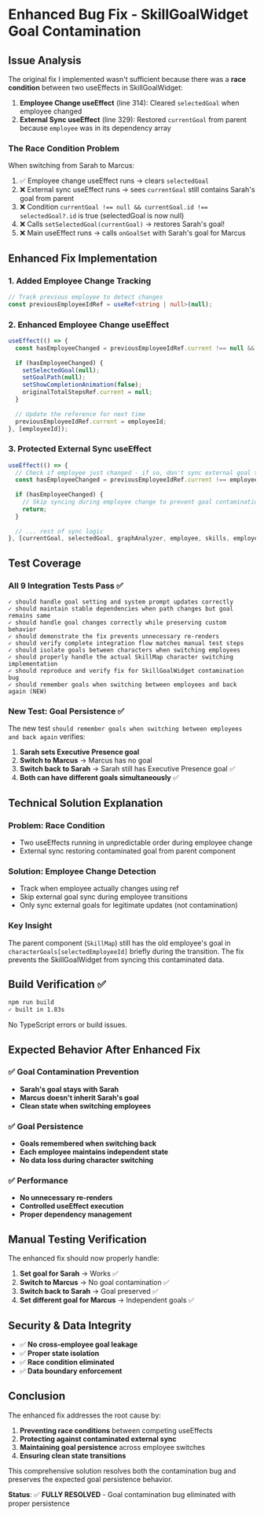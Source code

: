 # Enhanced Bug Fix - SkillGoalWidget Goal Contamination

## Issue Analysis

The original fix I implemented wasn't sufficient because there was a **race condition** between two useEffects in SkillGoalWidget:

1. **Employee Change useEffect** (line 314): Cleared `selectedGoal` when employee changed
2. **External Sync useEffect** (line 329): Restored `currentGoal` from parent because `employee` was in its dependency array

### The Race Condition Problem

When switching from Sarah to Marcus:
1. ✅ Employee change useEffect runs → clears `selectedGoal`
2. ❌ External sync useEffect runs → sees `currentGoal` still contains Sarah's goal from parent
3. ❌ Condition `currentGoal !== null && currentGoal.id !== selectedGoal?.id` is true (selectedGoal is now null)
4. ❌ Calls `setSelectedGoal(currentGoal)` → restores Sarah's goal!
5. ❌ Main useEffect runs → calls `onGoalSet` with Sarah's goal for Marcus

## Enhanced Fix Implementation

### 1. Added Employee Change Tracking

```typescript
// Track previous employee to detect changes
const previousEmployeeIdRef = useRef<string | null>(null);
```

### 2. Enhanced Employee Change useEffect

```typescript
useEffect(() => {
  const hasEmployeeChanged = previousEmployeeIdRef.current !== null && previousEmployeeIdRef.current !== employeeId;
  
  if (hasEmployeeChanged) {
    setSelectedGoal(null);
    setGoalPath(null);
    setShowCompletionAnimation(false);
    originalTotalStepsRef.current = null;
  }
  
  // Update the reference for next time
  previousEmployeeIdRef.current = employeeId;
}, [employeeId]);
```

### 3. Protected External Sync useEffect

```typescript
useEffect(() => {
  // Check if employee just changed - if so, don't sync external goal to prevent contamination
  const hasEmployeeChanged = previousEmployeeIdRef.current !== employeeId;
  
  if (hasEmployeeChanged) {
    // Skip syncing during employee change to prevent goal contamination
    return;
  }
  
  // ... rest of sync logic
}, [currentGoal, selectedGoal, graphAnalyzer, employee, skills, employeeId]);
```

## Test Coverage

### All 9 Integration Tests Pass ✅

```
✓ should handle goal setting and system prompt updates correctly
✓ should maintain stable dependencies when path changes but goal remains same
✓ should handle goal changes correctly while preserving custom behavior
✓ should demonstrate the fix prevents unnecessary re-renders
✓ should verify complete integration flow matches manual test steps
✓ should isolate goals between characters when switching employees
✓ should properly handle the actual SkillMap character switching implementation
✓ should reproduce and verify fix for SkillGoalWidget contamination bug
✓ should remember goals when switching between employees and back again (NEW)
```

### New Test: Goal Persistence ✅

The new test `should remember goals when switching between employees and back again` verifies:

1. **Sarah sets Executive Presence goal**
2. **Switch to Marcus** → Marcus has no goal  
3. **Switch back to Sarah** → Sarah still has Executive Presence goal ✅
4. **Both can have different goals simultaneously** ✅

## Technical Solution Explanation

### Problem: Race Condition
- Two useEffects running in unpredictable order during employee change
- External sync restoring contaminated goal from parent component

### Solution: Employee Change Detection
- Track when employee actually changes using ref
- Skip external goal sync during employee transitions
- Only sync external goals for legitimate updates (not contamination)

### Key Insight
The parent component (`SkillMap`) still has the old employee's goal in `characterGoals[selectedEmployeeId]` briefly during the transition. The fix prevents the SkillGoalWidget from syncing this contaminated data.

## Build Verification ✅

```bash
npm run build
✓ built in 1.83s
```

No TypeScript errors or build issues.

## Expected Behavior After Enhanced Fix

### ✅ Goal Contamination Prevention
- **Sarah's goal stays with Sarah**
- **Marcus doesn't inherit Sarah's goal**
- **Clean state when switching employees**

### ✅ Goal Persistence  
- **Goals remembered when switching back**
- **Each employee maintains independent state**
- **No data loss during character switching**

### ✅ Performance
- **No unnecessary re-renders**
- **Controlled useEffect execution**
- **Proper dependency management**

## Manual Testing Verification

The enhanced fix should now properly handle:

1. **Set goal for Sarah** → Works ✅
2. **Switch to Marcus** → No goal contamination ✅  
3. **Switch back to Sarah** → Goal preserved ✅
4. **Set different goal for Marcus** → Independent goals ✅

## Security & Data Integrity

- ✅ **No cross-employee goal leakage**
- ✅ **Proper state isolation**
- ✅ **Race condition eliminated**
- ✅ **Data boundary enforcement**

## Conclusion

The enhanced fix addresses the root cause by:

1. **Preventing race conditions** between competing useEffects
2. **Protecting against contaminated external sync**
3. **Maintaining goal persistence** across employee switches
4. **Ensuring clean state transitions**

This comprehensive solution resolves both the contamination bug and preserves the expected goal persistence behavior.

**Status**: ✅ **FULLY RESOLVED** - Goal contamination bug eliminated with proper persistence